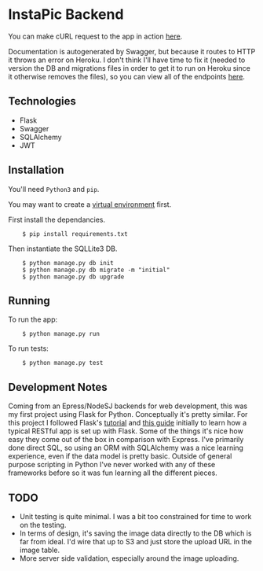# InstaPic Backend

You can make cURL request to the app in action [here](https://limitless-spire-73807.herokuapp.com/).

Documentation is autogenerated by Swagger, but because it routes to HTTP it throws an error on Heroku. I don't think I'll have time to fix it (needed to version the DB and migrations files in order to get it to run on Heroku since it otherwise removes the files), so you can view all of the endpoints [here](https://limitless-spire-73807.herokuapp.com/swagger.json).

## Technologies
* Flask
* Swagger
* SQLAlchemy
* JWT

## Installation

You'll need `Python3` and `pip`.

You may want to create a [virtual environment](http://flask.pocoo.org/docs/1.0/installation/) first.

First install the dependancies. 
```
    $ pip install requirements.txt
```

Then instantiate the SQLLite3 DB.

```
    $ python manage.py db init
    $ python manage.py db migrate -m "initial"
    $ python manage.py db upgrade
```

## Running

To run the app:

```
    $ python manage.py run 
```

To run tests:

```
    $ python manage.py test
```

## Development Notes

Coming from an Epress/NodeSJ backends for web development, this was my first project using Flask for Python. Conceptually it's pretty similar. For this project I followed Flask's [tutorial](http://flask.pocoo.org/docs/1.0/tutorial/) and [this guide](https://www.freecodecamp.org/news/structuring-a-flask-restplus-web-service-for-production-builds-c2ec676de563/) initially to learn how a typical RESTful app is set up with Flask. Some of the things it's nice how easy they come out of the box in comparison with Express. I've primarily done direct SQL, so using an ORM with SQLAlchemy was a nice learning experience, even if the data model is pretty basic. Outside of general purpose scripting in Python I've never worked with any of these frameworks before so it was fun learning all the different pieces. 

## TODO

- Unit testing is quite minimal. I was a bit too constrained for time to work on the testing. 
- In terms of design, it's saving the image data directly to the DB which is far from ideal. I'd wire that up to S3 and just store the upload URL in the image table. 
- More server side validation, especially around the image uploading.
